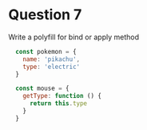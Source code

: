 # Question 7

Write a polyfill for bind or apply method

```js
  const pokemon = {
    name: 'pikachu',
    type: 'electric'
  }

  const mouse = {
    getType: function () {
      return this.type
    }
  }
```


